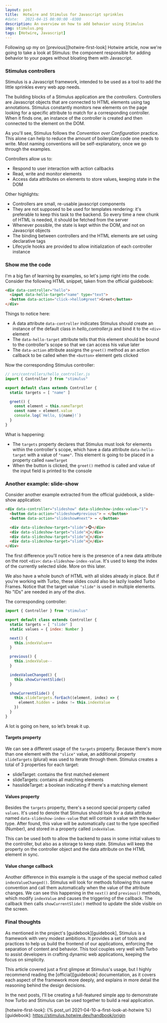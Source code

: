 ```yaml
---
layout: post
title:  Hotwire and Stimulus for Javascript sprinkles
#date:   2021-04-15 00:00:00 -0300
description: An overview on how to add behavior using Stimulus
img: stimulus.png
tags: [Hotwire, Javascript]
---
```


Following up my on [previous][hotwire-first-look] Hotwire article, now we're going to take a look at Stimulus: the component responsible for adding behavior to your pages without bloating them with Javascript.

### Stimulus controllers

Stimulus is a Javascript framework, intended to be used as a tool to add the little sprinkles every web app needs.

The building blocks of a Stimulus application are the _controllers_. Controllers are Javascript objects that are connected to HTML elements using tag annotations. Stimulus constantly monitors new elements on the page looking for a specific attribute to match for a corresponding controller. When it finds one, an instance of the controller is created and then connected to the element on the DOM.

As you'll see, Stimulus follows the _Convention over Configuration_ practice. This alone can help to reduce the amount of boilerplate code one needs to write. Most naming conventions will be self-explanatory, once we go through the examples.

Controllers allow us to:

* Respond to user interaction with action callbacks
* Read, write and monitor elements
* Access data attributes on elements to store values, keeping state in the DOM

Other highlights:

* Controllers are small, re-usable javascript components
* They are not supposed to be used for templates rendering: it's preferable to keep this task to the backend. So every time a new chunk of HTML is needed, it should be fetched from the server
* Whenever possible, the state is kept within the DOM, and not on Javascript objects
* The binding between controllers and the HTML elements are set using declarative tags
* Lifecycle hooks are provided to allow initialization of each controller instance

### Show me the code

I'm a big fan of learning by examples, so let's jump right into the code. Consider the following HTML snippet, taken from the official guidebook:

```html
<div data-controller="hello">
  <input data-hello-target="name" type="text">
  <button data-action="click->hello#greet">Greet</button>
</div>
```

Things to notice here:

* A data attribute <code>data-controller</code> indicates Stimulus should create an instance of the default class in _hello_controller.js_ and bind it to the <code>&lt;div&gt;</code> element
* The <code>data-hello-target</code> attribute tells that this element should be bound to the controller's scope so that we can access his value later
* The <code>data-action</code> attribute assigns the <code>greet()</code> method as an action callback to be called when the <code>&lt;button&gt;</code> element gets clicked

Now the corresponding Stimulus controller:

```javascript
// src/controllers/hello_controller.js
import { Controller } from "stimulus"

export default class extends Controller {
  static targets = [ "name" ]

  greet() {
    const element = this.nameTarget
    const name = element.value
    console.log(`Hello, ${name}!`)
  }
}
```

What is happening:

* The <code>targets</code> property declares that Stimulus must look for elements within the controller's scope, which have a data attribute <code>data-hello-target</code> with a value of <code>"name"</code>. This element is going to be placed in a property called <code>nameTarget</code>
* When the button is clicked, the <code>greet()</code> method is called and value of the input field is printed to the console

### Another example: slide-show

Consider another example extracted from the official guidebook, a slide-show application:

```html
<div data-controller="slideshow" data-slideshow-index-value="1">
  <button data-action="slideshow#previous"> ← </button>
  <button data-action="slideshow#next"> → </button>

  <div data-slideshow-target="slide">🐵</div>
  <div data-slideshow-target="slide">🙈</div>
  <div data-slideshow-target="slide">🙉</div>
  <div data-slideshow-target="slide">🙊</div>
</div>
```

The first difference you'll notice here is the presence of a new data attribute on the root <code>&lt;div&gt;</code>: <code>data-slideshow-index-value</code>. It's used to keep the index of the currently selected slide. More on this later.

We also have a whole bunch of HTML with all slides already in place. But if you're working with Turbo, these slides could also be lazily loaded Turbo Frames. Notice that the target value <code>"slide"</code> is used in multiple elements. No "IDs" are needed in any of the _divs_.

The corresponding controller:

```javascript
import { Controller } from "stimulus"

export default class extends Controller {
  static targets = [ "slide" ]
  static values = { index: Number }

  next() {
    this.indexValue++
  }

  previous() {
    this.indexValue--
  }

  indexValueChanged() {
    this.showCurrentSlide()
  }

  showCurrentSlide() {
    this.slideTargets.forEach((element, index) => {
      element.hidden = index != this.indexValue
    })
  }
}
```

A lot is going on here, so let’s break it up.

#### Targets property

We can see a different usage of the <code>targets</code> property. Because there's more than one element with the <code>"slice"</code> value, an additional property <code>slideTargets</code> (plural) was used to iterate through them. Stimulus creates a total of 3 properties for each target:

* slideTarget: contains the first matched element
* slideTargets: contains all matching elements
* hasslideTarget: a boolean indicating if there's a matching element

#### Values property

Besides the <code>targets</code> property, there's a second special property called <code>values</code>. It's used to denote that Stimulus should look for a data attribute named <code>data-slideshow-index-value</code> that will contain a value with the <code>Number</code> type. After found, this value will be automatically cast to the type specified (Number), and stored in a property called <code>indexValue</code>.

This can be used both to allow the backend to pass in some initial values to the controller, but also as a storage to keep state. Stimulus will keep the property on the controller object and the data attribute on the HTML element in sync.

#### Value change callback

Another difference in this example is the usage of the special method called <code>indexValueChanged()</code>. Stimulus will look for methods following this name convention and call them automatically when the value of the attribute changes. We can see this happening in the <code>next()</code> and <code>previous()</code> methods, which modify <code>indexValue</code> and causes the triggering of the callback. The callback then calls <code>showCurrentSlide()</code> method to update the slide visible on the screen.

### Final thoughts

As mentioned in the project's [guidebook][guidebook], Stimulus is a framework with very modest ambitions. It provides a set of tools and practices to help us build the frontend of our applications, enforcing the separation of content and behavior. This tool couples very well with Turbo to assist developers in crafting dynamic web applications, keeping the focus on simplicity.

This article covered just a first glimpse at Stimulus's usage, but I highly recommend reading the [official][guidebook] documentation, as it covers each aspect of the framework more deeply, and explains in more detail the reasoning behind the design decisions.

In the next posts, I'll be creating a full-featured simple app to demonstrate how Turbo and Stimulus can be used together to build a real application.

[hotwire-first-look]: {% post_url 2021-04-10-a-first-look-at-hotwire %}
[guidebook]: https://stimulus.hotwire.dev/handbook/origin
